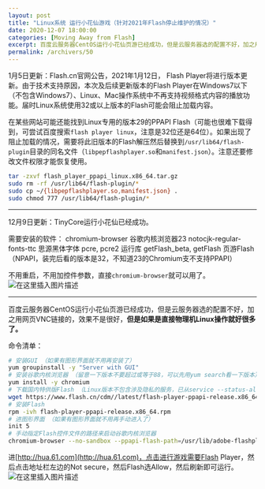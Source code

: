 ```yaml
---
layout: post
title: "Linux系统 运行小花仙游戏（针对2021年Flash停止维护的情况）"
date: 2020-12-07 18:00:00
categories: [Moving Away from Flash]
excerpt: 百度云服务器CentOS运行小花仙页游已经成功，但是云服务器选的配置不好，加之用网页VNC链接的，效果不是很好，但是如果是直接物理机Linux操作就好很多了。
permalink: /archivers/50
---
```


1月5日更新：Flash.cn官网公告，2021年1月12日， Flash Player将进行版本更新。由于技术支持原因，本次及后续更新版本的Flash Player在Windows7以下（不包含Windows7）、Linux、Mac操作系统中不再支持视频格式内容的播放功能。届时Linux系统使用32或以上版本的Flash可能会阻止加载内容。

在某些网站可能还能找到Linux专用的版本29的PPAPI Flash（可能也很难下载得到，可尝试百度搜索```flash player linux```，注意是32位还是64位）。如果出现了阻止加载的情况，需要将此旧版本的Flash解压然后替换到```/usr/lib64/flash-plugin```目录的同名文件（```libpepflashplayer.so```和```manifest.json```）。注意还要修改文件权限才能恢复使用。

```bash
tar -zxvf flash_player_ppapi_linux.x86_64.tar.gz
sudo rm -rf /usr/lib64/flash-plugin/*
sudo cp ~/{libpepflashplayer.so,manifest.json} .
sudo chmod 777 /usr/lib64/flash-plugin/*
```

---

12月9日更新：TinyCore运行小花仙已经成功。

需要安装的软件：
chromium-browser 谷歌内核浏览器23
notocjk-regular-fonts-ttc 思源黑体字体
pcre, pcre2 运行库
getFlash_beta, getFlash 页游Flash（NPAPI，装完后看的版本是32，不知道23的Chromium支不支持PPAPI）

不用重启，不用加控件参数，直接```chromium-browser```就可以用了。
![在这里插入图片描述](https://images.weserv.nl/?url=https://img-blog.csdnimg.cn/20201209084255158.png)


---

百度云服务器CentOS运行小花仙页游已经成功，但是云服务器选的配置不好，加之用网页VNC链接的，效果不是很好，**但是如果是直接物理机Linux操作就好很多了。** 

命令清单：
```bash
# 安装GUI （如果有图形界面就不用再安装了）
yum groupinstall -y "Server with GUI"
# 安装谷歌内核浏览器 （留意一下版本不要超过或等于88，可以先用yum search看一下版本）
yum install -y chromium
# 下载国内特供版Flash （Linux版本不包含涉及隐私的服务，已从service --status-all确认）
wget https://www.flash.cn/cdm//latest/flash-player-ppapi-release.x86_64.rpm
# 安装Flash
rpm -ivh flash-player-ppapi-release.x86_64.rpm
# 进图形界面 （如果有图形界面就不用再手动进入了）
init 5
# 手动指定Flash控件文件的路径来启动谷歌内核浏览器
chromium-browser --no-sandbox --ppapi-flash-path=/usr/lib/adobe-flashplugin/libpepflashplayer.so --ppapi-flash-version=33.0.0.417
```

进[http://hua.61.com](http://hua.61.com)，点击进行游戏需要Flash Player，然后点击地址栏左边的Not secure，然后Flash选Allow，然后刷新即可运行。![在这里插入图片描述](https://images.weserv.nl/?url=https://img-blog.csdnimg.cn/20201207173342548.png)
